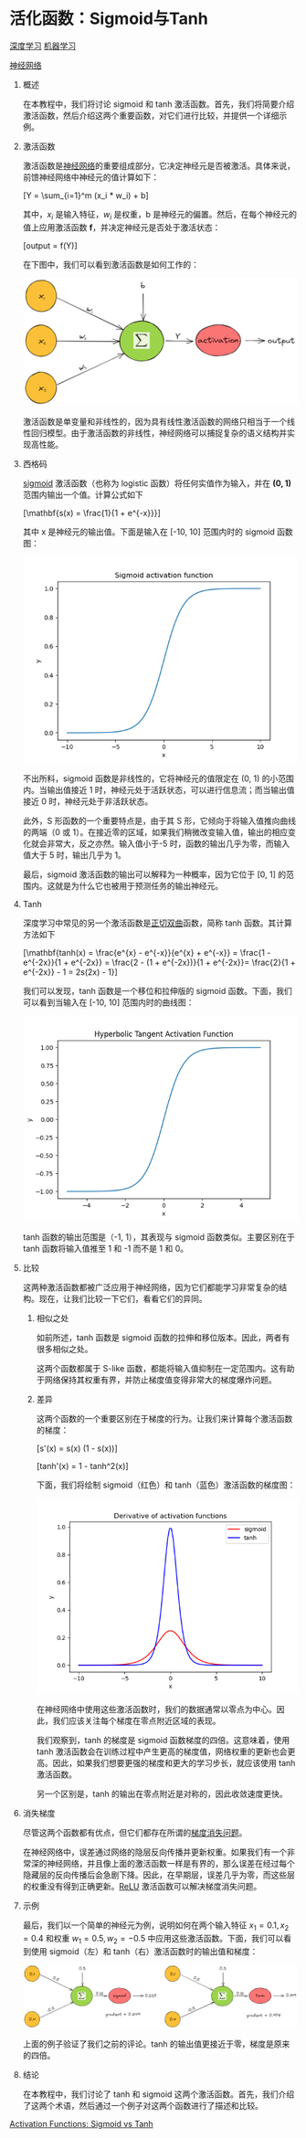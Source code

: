 # 活化函数：Sigmoid与Tanh

[深度学习](https://www.baeldung.com/cs/category/ai/deep-learning) [机器学习](https://www.baeldung.com/cs/category/ai/ml)

[神经网络](https://www.baeldung.com/cs/tag/neural-networks)

1. 概述

    在本教程中，我们将讨论 sigmoid 和 tanh 激活函数。首先，我们将简要介绍激活函数，然后介绍这两个重要函数，对它们进行比较，并提供一个详细示例。

2. 激活函数

    激活函数是[神经网络](https://en.wikipedia.org/wiki/Artificial_neural_network)的重要组成部分，它决定神经元是否被激活。具体来说，前馈神经网络中神经元的值计算如下：

    \[Y = \sum_{i=1}^m (x_i * w_i) + b\]

    其中，$x_i$ 是输入特征，$w_i$ 是权重，b 是神经元的偏置。然后，在每个神经元的值上应用激活函数 $\mathbf{f}$，并决定神经元是否处于激活状态：

    \[output = f(Y)\]

    在下图中，我们可以看到激活函数是如何工作的：

    ![神经元](pic/neuron-1024x479.webp)

    激活函数是单变量和非线性的，因为具有线性激活函数的网络只相当于一个线性回归模型。由于激活函数的非线性，神经网络可以捕捉复杂的语义结构并实现高性能。

3. 西格码

    [sigmoid](https://en.wikipedia.org/wiki/Sigmoid_function) 激活函数（也称为 logistic 函数）将任何实值作为输入，并在 $\mathbf{(0, 1)}$ 范围内输出一个值。计算公式如下

    \[\mathbf{s(x) = \frac{1}{1 + e^{-x}}}\]

    其中 x 是神经元的输出值。下面是输入在 [-10, 10] 范围内时的 sigmoid 函数图：

    ![sigmoid](pic/sigmoid.webp)

    不出所料，sigmoid 函数是非线性的，它将神经元的值限定在 (0, 1) 的小范围内。当输出值接近 1 时，神经元处于活跃状态，可以进行信息流；而当输出值接近 0 时，神经元处于非活跃状态。

    此外，S 形函数的一个重要特点是，由于其 S 形，它倾向于将输入值推向曲线的两端（0 或 1）。在接近零的区域，如果我们稍微改变输入值，输出的相应变化就会非常大，反之亦然。输入值小于-5 时，函数的输出几乎为零，而输入值大于 5 时，输出几乎为 1。

    最后，sigmoid 激活函数的输出可以解释为一种概率，因为它位于 [0, 1] 的范围内。这就是为什么它也被用于预测任务的输出神经元。

4. Tanh

    深度学习中常见的另一个激活函数是[正切双曲](https://en.wikipedia.org/wiki/Hyperbolic_functions)函数，简称 tanh 函数。其计算方法如下

    \[\mathbf{tanh(x) = \frac{e^{x} - e^{-x}}{e^{x} + e^{-x}} = \frac{1 - e^{-2x}}{1 + e^{-2x}} = \frac{2 - (1 + e^{-2x})}{1 + e^{-2x}}= \frac{2}{1 + e^{-2x}} - 1 = 2s(2x) - 1}\]

    我们可以发现，tanh 函数是一个移位和拉伸版的 sigmoid 函数。下面，我们可以看到当输入在 [-10, 10] 范围内时的曲线图：

    ![tanh](pic/tanh.webp)

    tanh 函数的输出范围是（-1, 1），其表现与 sigmoid 函数类似。主要区别在于 tanh 函数将输入值推至 1 和 -1 而不是 1 和 0。

5. 比较

    这两种激活函数都被广泛应用于神经网络，因为它们都能学习非常复杂的结构。现在，让我们比较一下它们，看看它们的异同。

    1. 相似之处

        如前所述，tanh 函数是 sigmoid 函数的拉伸和移位版本。因此，两者有很多相似之处。

        这两个函数都属于 S-like 函数，都能将输入值抑制在一定范围内。这有助于网络保持其权重有界，并防止梯度值变得非常大的梯度爆炸问题。

    2. 差异

        这两个函数的一个重要区别在于梯度的行为。让我们来计算每个激活函数的梯度：

        \[s'(x) = s(x) (1 - s(x))\]

        \[tanh'(x) = 1 - tanh^2(x)\]

        下面，我们将绘制 sigmoid（红色）和 tanh（蓝色）激活函数的梯度图：

        ![导数](pic/derivatives.webp)

        在神经网络中使用这些激活函数时，我们的数据通常以零点为中心。因此，我们应该关注每个梯度在零点附近区域的表现。

        我们观察到，tanh 的梯度是 sigmoid 函数梯度的四倍。这意味着，使用 tanh 激活函数会在训练过程中产生更高的梯度值，网络权重的更新也会更高。因此，如果我们想要更强的梯度和更大的学习步长，就应该使用 tanh 激活函数。

        另一个区别是，tanh 的输出在零点附近是对称的，因此收敛速度更快。

6. 消失梯度

    尽管这两个函数都有优点，但它们都存在所谓的[梯度消失问题](https://en.wikipedia.org/wiki/Vanishing_gradient_problem)。

    在神经网络中，误差通过网络的隐层反向传播并更新权重。如果我们有一个非常深的神经网络，并且像上面的激活函数一样是有界的，那么误差在经过每个隐藏层的反向传播后会急剧下降。因此，在早期层，误差几乎为零，而这些层的权重没有得到正确更新。[ReLU](https://en.wikipedia.org/wiki/Rectifier_(neural_networks)) 激活函数可以解决梯度消失问题。

7. 示例

    最后，我们以一个简单的神经元为例，说明如何在两个输入特征 $x_1 = 0.1, x_2 = 0.4$ 和权重 $w_1 = 0.5, w_2 = -0.5$ 中应用这些激活函数。下面，我们可以看到使用 sigmoid（左）和 tanh（右）激活函数时的输出值和梯度：

    ![激活示例](pic/activation_example-1024x237.webp)

    上面的例子验证了我们之前的评论。tanh 的输出值更接近于零，梯度是原来的四倍。

8. 结论

    在本教程中，我们讨论了 tanh 和 sigmoid 这两个激活函数。首先，我们介绍了这两个术语，然后通过一个例子对这两个函数进行了描述和比较。

[Activation Functions: Sigmoid vs Tanh](https://www.baeldung.com/cs/sigmoid-vs-tanh-functions)
